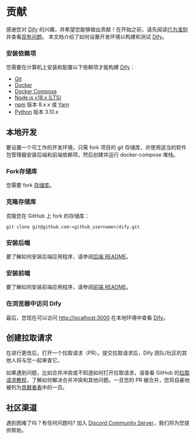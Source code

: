 # 贡献

感谢您对 [Dify](https://dify.ai) 的兴趣，并希望您能够做出贡献！在开始之前，请先阅读[行为准则](https://github.com/langgenius/.github/blob/main/CODE_OF_CONDUCT.md)并查看[现有问题](https://github.com/langgenius/dify/issues)。
本文档介绍了如何设置开发环境以构建和测试 [Dify](https://dify.ai)。

### 安装依赖项

您需要在计算机上安装和配置以下依赖项才能构建 [Dify](https://dify.ai)：

- [Git](http://git-scm.com/)
- [Docker](https://www.docker.com/)
- [Docker Compose](https://docs.docker.com/compose/install/)
- [Node.js v18.x (LTS)](http://nodejs.org)
- [npm](https://www.npmjs.com/) 版本 8.x.x 或 [Yarn](https://yarnpkg.com/)
- [Python](https://www.python.org/) 版本 3.10.x

## 本地开发

要设置一个可工作的开发环境，只需 fork 项目的 git 存储库，并使用适当的软件包管理器安装后端和前端依赖项，然后创建并运行 docker-compose 堆栈。

### Fork存储库

您需要 fork [存储库](https://github.com/langgenius/dify)。

### 克隆存储库

克隆您在 GitHub 上 fork 的存储库：

```
git clone git@github.com:<github_username>/dify.git
```

### 安装后端

要了解如何安装后端应用程序，请参阅[后端 README](api/README.md)。

### 安装前端

要了解如何安装前端应用程序，请参阅[前端 README](web/README.md)。

### 在浏览器中访问 Dify

最后，您现在可以访问 [http://localhost:3000](http://localhost:3000) 在本地环境中查看 [Dify](https://dify.ai)。

## 创建拉取请求

在进行更改后，打开一个拉取请求（PR）。提交拉取请求后，Dify 团队/社区的其他人将与您一起审查它。

如果遇到问题，比如合并冲突或不知道如何打开拉取请求，请查看 GitHub 的[拉取请求教程](https://docs.github.com/en/pull-requests/collaborating-with-pull-requests)，了解如何解决合并冲突和其他问题。一旦您的 PR 被合并，您将自豪地被列为[贡献者表](https://github.com/langgenius/dify/graphs/contributors)中的一员。

## 社区渠道

遇到困难了吗？有任何问题吗? 加入 [Discord Community Server](https://discord.gg/AhzKf7dNgk)，我们将为您提供帮助。
